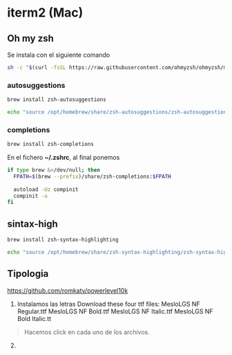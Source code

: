 # iterm2 (Mac)

## Oh my zsh

Se instala con el siguiente comando

```bash
sh -c "$(curl -fsSL https://raw.githubusercontent.com/ohmyzsh/ohmyzsh/master/tools/install.sh)"
```

### autosuggestions

```bash
brew install zsh-autosuggestions
```

```bash
echo "source /opt/homebrew/share/zsh-autosuggestions/zsh-autosuggestions.zsh" >> .zshrc
```

### completions

```bash
brew install zsh-completions
```

En el fichero **~/.zshrc**, al final ponemos

```bash
if type brew &>/dev/null; then
  FPATH=$(brew --prefix)/share/zsh-completions:$FPATH
 
  autoload -Uz compinit
  compinit -u
fi
```

## sintax-high

```bash
brew install zsh-syntax-highlighting
```

```bash
echo "source /opt/homebrew/share/zsh-syntax-highlighting/zsh-syntax-highlighting.zsh" >> .zshrc

```

## Tipologia

https://github.com/romkatv/powerlevel10k

1. Instalamos las letras
Download these four ttf files:
MesloLGS NF Regular.ttf
MesloLGS NF Bold.ttf
MesloLGS NF Italic.ttf
MesloLGS NF Bold Italic.tt
> Hacemos click en cada uno de los archivos.

2.  
